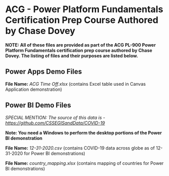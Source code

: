 # ACG - Power Platform Fundamentals Certification Prep Course Authored by Chase Dovey

**NOTE: All of these files are provided as part of the ACG PL-900 Power Platform Fundamentals certification prep course authored by Chase Dovey. The listing of files and their purposes are listed below.**

## Power Apps Demo Files
**File Name:** *ACG Time Off.xlsx* (contains Excel table used in Canvas Application demonstration)

## Power BI Demo Files
*SPECIAL MENTION: The source of this data is - https://github.com/CSSEGISandData/COVID-19*

**Note: You need a Windows to perform the desktop portions of the Power BI demonstration**

**File Name:** *12-31-2020.csv* (contains COVID-19 data across globe as of 12-31-2020 for Power BI demonstrations)

**File Name:** *country_mapping.xlsx* (contains mapping of countries for Power BI demonstrations)
